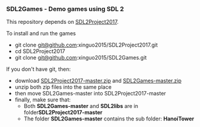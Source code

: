 ### SDL2Games - Demo games using SDL 2

This repository depends on [SDL2Project2017](https://github.com/xinguo2015/SDL2Project2017). 

To install and run the games
- git clone git@github.com:xinguo2015/SDL2Project2017.git
- cd SDL2Project2017
- git clone git@github.com:xinguo2015/SDL2Games.git

If you don't have git, then:
- download [SDL2Project2017-master.zip](https://github.com/xinguo2015/SDL2Project2017/archive/master.zip) and [SDL2Games-master.zip](https://github.com/xinguo2015/SDL2Games/archive/master.zip)
- unzip both zip files into the same place
- then move SDL2Games-master into SDL2Project2017-master
- finally, make sure that:
  - Both **SDL2Games-master** and **SDL2libs** are in folder**SDL2Project2017-master** 
  - The folder **SDL2Games-master** contains the sub folder: **HanoiTower** 
